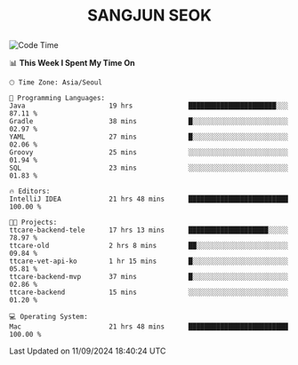 <h1>
 <p align="center">
   SANGJUN SEOK
 </p>
</h1>

<!--START_SECTION:waka-->
![Code Time](http://img.shields.io/badge/Code%20Time-3%2C755%20hrs%2034%20mins-blue)

📊 **This Week I Spent My Time On** 

```text
🕑︎ Time Zone: Asia/Seoul

💬 Programming Languages: 
Java                     19 hrs              ██████████████████████░░░   87.11 % 
Gradle                   38 mins             █░░░░░░░░░░░░░░░░░░░░░░░░   02.97 % 
YAML                     27 mins             █░░░░░░░░░░░░░░░░░░░░░░░░   02.06 % 
Groovy                   25 mins             ░░░░░░░░░░░░░░░░░░░░░░░░░   01.94 % 
SQL                      23 mins             ░░░░░░░░░░░░░░░░░░░░░░░░░   01.83 % 

🔥 Editors: 
IntelliJ IDEA            21 hrs 48 mins      █████████████████████████   100.00 % 

🐱‍💻 Projects: 
ttcare-backend-tele      17 hrs 13 mins      ████████████████████░░░░░   78.97 % 
ttcare-old               2 hrs 8 mins        ██░░░░░░░░░░░░░░░░░░░░░░░   09.84 % 
ttcare-vet-api-ko        1 hr 15 mins        █░░░░░░░░░░░░░░░░░░░░░░░░   05.81 % 
ttcare-backend-mvp       37 mins             █░░░░░░░░░░░░░░░░░░░░░░░░   02.86 % 
ttcare-backend           15 mins             ░░░░░░░░░░░░░░░░░░░░░░░░░   01.20 % 

💻 Operating System: 
Mac                      21 hrs 48 mins      █████████████████████████   100.00 % 
```


 Last Updated on 11/09/2024 18:40:24 UTC
<!--END_SECTION:waka-->
